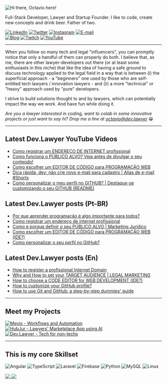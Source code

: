 ![Hi there, Octavio here!](https://github.com/OctavioSI/OctavioSI/blob/eb56f9c88a9319791290b31f45bbb099bd5b2b2f/header.png)

Full-Stack Developer, Lawyer and Startup Founder. I like to code, create new concepts and drink beer. Father of two.

[![LinkedIn](https://img.shields.io/badge/octaviosi-0077B5?style=flat&logo=linkedin&logoColor=white)](https://www.linkedin.com/in/octaviosi) [![Twitter](https://img.shields.io/badge/@octavioietsugu-1DA1F2?style=flat&logo=twitter&logoColor=white)](https://twitter.com/octavioietsugu) [![Instagram](https://img.shields.io/badge/OctavioSI-E4405F?style=flat&logo=instagram&logoColor=white)](https://www.instagram.com/octaviosi/)  [![E-mail](https://img.shields.io/badge/octavio@dev.lawyer-D14836?style=flat&logo=gmail&logoColor=white)](mailto:octavio@dev.lawyer)  
[![Blog](https://img.shields.io/badge/dev.lawyer-FF5722?style=flat&logo=blogger&logoColor=white)](https://dev.lawyer) [![Twitch](https://img.shields.io/badge/DevLawyers-9146FF?style=flat&logo=twitch&logoColor=white)](https://www.twitch.tv/devlawyers) [![YouTube](https://img.shields.io/badge/dev.lawyer-FF0000?style=flat&logo=youtube&logoColor=white)](https://www.youtube.com/channel/UCPmM6RAkfC0CY2gGudIhWQA) 

___
When you follow so many tech and legal "influencers", you can promptly notice that only a handful of them can properly do both. I believe that, as me, there are other lawyer-developers out there (or at least some enthusiasts in this niche) that like the idea of having a safe ground to discuss technology applied to the legal field in a way that is between (i) the superficial approach - a "beginners" one used by those who are self-entitled tech lawyers / innovation lawyers - and (ii) a more "technical" or "heavy" approach used by "pure" developers.

I strive to build solutions thought to and by lawyers, which can potentially impact the way we work. And have fun while doing it.

*Are you a lawyer interested in coding, want to colab in some innovative projects or just want to say hi?*
*Drop me a line at <a href="mailto:octavio@dev.lawyer">octavio@dev.lawyer</a>* :grinning:

___

## Latest Dev.Lawyer YouTube Videos
<!-- YOUTUBE:START -->
- [Como registrar um ENDEREÇO DE INTERNET profissional](https://www.youtube.com/watch?v=iAUYyazHXeQ)
- [Como funciona o PÚBLICO ALVO?  Veja antes de divulgar o seu conteúdo!](https://www.youtube.com/watch?v=VV5PY0V4CwA)
- [Como escolher um EDITOR DE CÓDIGO para PROGRAMAÇÃO WEB](https://www.youtube.com/watch?v=h73ZVeWRsj4)
- [Dica rápida, dev: não crie novo e-mail para cadastro | Alias de e-mail #Shorts](https://www.youtube.com/watch?v=nAJduSo_N7s)
- [Como personalizar o meu perfil no GITHUB? | Destaque-se customizando o seu GITHUB (README)](https://www.youtube.com/watch?v=DyK5oZD612M)
<!-- YOUTUBE:END -->

## Latest Dev.Lawyer posts (Pt-BR)
<!-- BLOG-POST-LIST-BR:START -->
- [Por que aprender programação é algo importante para todos?](http://feedproxy.google.com/~r/Brdevlawyer/~3/jqDgxP1YAIY/aprender-programacao-importante-para-todos.html)
- [Como registrar um endereço de internet profissional](http://feedproxy.google.com/~r/Brdevlawyer/~3/77J1Mq90z-M/registrar-dominio-internet-profissional.html)
- [Como e porque definir o seu PÚBLICO ALVO | Marketing Jurídico](http://feedproxy.google.com/~r/Brdevlawyer/~3/Ms5H5vzABuQ/merketing-juridico-publico-alvo.html)
- [Como escolher um EDITOR DE CÓDIGO para PROGRAMAÇÃO WEB (IDE?)](http://feedproxy.google.com/~r/Brdevlawyer/~3/A788NA0AMPE/escolher-editor-codigo-programacao-web.html)
- [Como personalizar o seu perfil no GitHub?](http://feedproxy.google.com/~r/Brdevlawyer/~3/qZxKQgdtVjU/como-personalizar-github.html)
<!-- BLOG-POST-LIST-BR:END -->

## Latest Dev.Lawyer posts (En)
<!-- BLOG-POST-LIST:START -->
- [How to register a profissional Internet Domain](http://feedproxy.google.com/~r/Devlawyer/~3/hndORKDYeLo/how-to-register-profissional-internet.html)
- [Why and How to set your TARGET AUDIENCE | LEGAL MARKETING](http://feedproxy.google.com/~r/Devlawyer/~3/q7xWpiIdBHI/legal-marketing-target-audience.html)
- [How to choose a CODE EDITOR for WEB DEVELOPMENT (IDE?)](http://feedproxy.google.com/~r/Devlawyer/~3/s43GOQ2_D8k/code-editor-web-development.html)
- [How to customize your GitHub profile?](http://feedproxy.google.com/~r/Devlawyer/~3/6mUO1Rkc16w/cutomize-github.html)
- [How to use Git and GitHub: a step-by-step dummies' guide](http://feedproxy.google.com/~r/Devlawyer/~3/hxFsaEsF_Yo/how-to-use-git-and-github-step-by-step-guide.html)
<!-- BLOG-POST-LIST:END -->

___

## Meet my Projects
[![Mevio - Workflows and Automation](https://github.com/OctavioSI/OctavioSI/blob/main/GitHub_Mevio_banner.png)](http://www.mevio.com.br)   [![HubJur - Lawyers' Marketplace App using AI](https://github.com/OctavioSI/OctavioSI/blob/main/GitHub_HubJur_banner.png)](https://www.hubjur.com.br)   [![Dev.Lawyer - Tech for non-techs](https://github.com/OctavioSI/OctavioSI/blob/main/GitHub_DevLawyer_banner.png)](https://dev.lawyer) 
___

## This is my core Skillset
<img alt="Angular" src="https://img.shields.io/badge/angular-%23DD0031.svg?style=for-the-badge&logo=angular&logoColor=white"/> <img alt="TypeScript" src="https://img.shields.io/badge/typescript-%23007ACC.svg?style=for-the-badge&logo=typescript&logoColor=white"/> <img alt="Laravel" src="https://img.shields.io/badge/laravel-%23FF2D20.svg?style=for-the-badge&logo=laravel&logoColor=white"/> <img alt="Firebase" src="https://img.shields.io/badge/firebase-%23039BE5.svg?style=for-the-badge&logo=firebase"/> <img alt="Python" src="https://img.shields.io/badge/python-%2314354C.svg?style=for-the-badge&logo=python&logoColor=white"/> <img alt="MySQL" src="https://img.shields.io/badge/mysql-%2300f.svg?style=for-the-badge&logo=mysql&logoColor=white"/> <img alt="Linux" src="https://img.shields.io/badge/Linux-FCC624?style=for-the-badge&logo=linux&logoColor=black">

<a href="https://github.com/OctavioSI/github-readme-stats">
  <img align="center" src="https://github-readme-stats.vercel.app/api?username=OctavioSI&count_private=true&theme=monokai&hide_title=true&show_icons=true" />
</a>
<a href="https://github.com/octaviosi/github-readme-stats">
  <img align="center" src="https://github-readme-stats.vercel.app/api/top-langs/?username=OctavioSI&layout=compact&theme=monokai&hide_title=true" />
</a>
